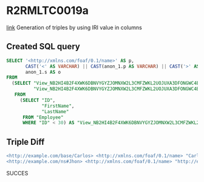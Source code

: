 # R2RMLTC0019a
[link](https://www.w3.org/TR/rdb2rdf-test-cases/#R2RMLTC0019a)
Generation of triples by using IRI value in columns

## Created SQL query
```sql
SELECT '<http://xmlns.com/foaf/0.1/name>' AS p,
       CAST('<' AS VARCHAR) || CAST(anon_1.p AS VARCHAR) || CAST('>' AS VARCHAR) AS s,
       anon_1.s AS o
FROM
  (SELECT "View_NB2HI4B2F4XWK6DBNVYGYZJOMNXW2L3CMFZWKL2UOJUXA3DFONGWC4BR"."FirstName" AS p,
          "View_NB2HI4B2F4XWK6DBNVYGYZJOMNXW2L3CMFZWKL2UOJUXA3DFONGWC4BR"."FirstName" AS s
   FROM
     (SELECT "ID",
             "FirstName",
             "LastName"
      FROM "Employee"
      WHERE "ID" < 30) AS "View_NB2HI4B2F4XWK6DBNVYGYZJOMNXW2L3CMFZWKL2UOJUXA3DFONGWC4BR") AS anon_1
```

## Triple Diff
```diff
<http://example.com/base/Carlos> <http://xmlns.com/foaf/0.1/name> "Carlos" .
<http://example.com/ns#Jhon> <http://xmlns.com/foaf/0.1/name> "http://example.com/ns#Jhon" .
```

SUCCES